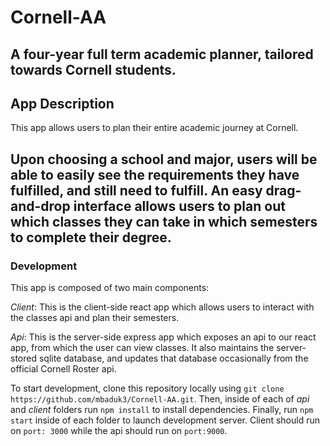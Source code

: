 # Cornell-AA
A four-year full term academic planner, tailored towards Cornell students.
---
## App Description
This app allows users to plan their entire academic journey at Cornell. 

Upon choosing a school and major, users will be able to easily see the requirements 
they have fulfilled, and still need to fulfill. An easy drag-and-drop interface
allows users to plan out which classes they can take in which semesters to complete
their degree.
---
### Development
This app is composed of two main components:

*Client*:
This is the client-side react app which allows users to interact with the
classes api and plan their semesters. 

*Api*:
This is the server-side express app which exposes an api to our react app, from which the user can view classes. It also maintains the server-stored sqlite database, and updates that database occasionally from the official Cornell Roster api. 

To start development, clone this repository locally using ```git clone https://github.com/mbaduk3/Cornell-AA.git```. Then, inside of each of *api* and *client* folders run ```npm install``` to install dependencies. Finally, run ```npm start``` inside of each folder to launch development server. Client should run on `port: 3000` while the api should run on `port:9000`. 